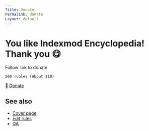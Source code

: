 ```yaml
---
Title: Donate
Permalink: donate
Layout: default
---
```


# You like Indexmod Encyclopedia! Thank you 😋

Follow link to donate 

`500 rubles (About $10)`

🔵 [Donate](https://money.yandex.ru/to/41001208338566)

## See also

- [Cover page](index)
- [Edit rules](edit)
- [QA](qa)

